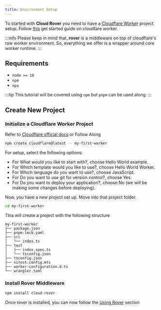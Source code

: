 ```yaml
---
title: Environment Setup
---
```


To started with **Cloud Rover** you need to have a [Cloudflare Worker](https://developers.cloudflare.com/workers/) project setup. Follow [this](https://developers.cloudflare.com/workers/get-started/guide/) get started guide on cloudfare worker.

:::info
Please keep in mind that, **rover** is a middleware on top of cloudflare's raw worker environment. So, everything we offer is a wrapper around core worker runtime.
:::

## Requirements

- `node >= 18`
- `npm`
- `npx`

:::tip
This tutorial will be covered using `npm` but `pnpm` can be used along.
:::

## Create New Project

### Initialize a Cloudflare Worker Project

Refer to [Cloudflare official docs](https://developers.cloudflare.com/workers/get-started/guide/) or Follow Along

```bash
npm create cloudflare@latest -- my-first-worker
```

For setup, select the following options:

- For What would you like to start with?, choose Hello World example.
- For Which template would you like to use?, choose Hello World Worker.
- For Which language do you want to use?, choose JavaScript.
- For Do you want to use git for version control?, choose Yes.
- For Do you want to deploy your application?, choose No (we will be making some changes before deploying).

Now, you have a new project set up. Move into that project folder.

```bash
cd my-first-worker
```

This will create a project with the following structure

```plaintext
my-first-worker
├── package.json
├── pnpm-lock.yaml
├── src
│   └── index.ts
├── test
│   ├── index.spec.ts
│   └── tsconfig.json
├── tsconfig.json
├── vitest.config.mts
├── worker-configuration.d.ts
└── wrangler.toml
```

### Install Rover Middleware

```bash
npm install cloud-rover
```

Once rover is installed, you can now follow the [Using Rover](./using-rover.md) section
